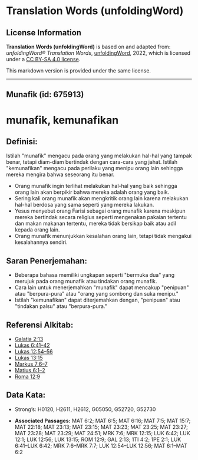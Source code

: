 # Translation Words (unfoldingWord)

## License Information

**Translation Words (unfoldingWord)** is based on and adapted from: _unfoldingWord® Translation Words_, [unfoldingWord](https://unfoldingword.org/utw), 2022, which is licensed under a [CC BY-SA 4.0 license](https://creativecommons.org/licenses/by-sa/4.0/legalcode.en).

This markdown version is provided under the same license.



--------------------------------

## Munafik (id: 675913)

munafik, kemunafikan
====================

Definisi:
---------

Istilah "munafik" mengacu pada orang yang melakukan hal\-hal yang tampak benar, tetapi diam\-diam bertindak dengan cara\-cara yang jahat. Istilah "kemunafikan" mengacu pada perilaku yang menipu orang lain sehingga mereka mengira bahwa seseorang itu benar.

* Orang munafik ingin terlihat melakukan hal\-hal yang baik sehingga orang lain akan berpikir bahwa mereka adalah orang yang baik.
* Sering kali orang munafik akan mengkritik orang lain karena melakukan hal\-hal berdosa yang sama seperti yang mereka lakukan.
* Yesus menyebut orang Farisi sebagai orang munafik karena meskipun mereka bertindak secara religius seperti mengenakan pakaian tertentu dan makan makanan tertentu, mereka tidak bersikap baik atau adil kepada orang lain.
* Orang munafik menunjukkan kesalahan orang lain, tetapi tidak mengakui kesalahannya sendiri.

Saran Penerjemahan:
-------------------

* Beberapa bahasa memiliki ungkapan seperti "bermuka dua" yang merujuk pada orang munafik atau tindakan orang munafik.
* Cara lain untuk menerjemahkan "munafik" dapat mencakup "penipuan" atau "berpura\-pura" atau "orang yang sombong dan suka menipu."
* Istilah "kemunafikan" dapat diterjemahkan dengan, "penipuan" atau "tindakan palsu" atau "berpura\-pura."

Referensi Alkitab:
------------------

* [Galatia 2:13](https://ref.ly/Gal2:13)
* [Lukas 6:41–42](https://ref.ly/Luke6:41-Luke6:42)
* [Lukas 12:54–56](https://ref.ly/Luke12:54-Luke12:56)
* [Lukas 13:15](https://ref.ly/Luke13:15)
* [Markus 7:6–7](https://ref.ly/Mark7:6-Mark7:7)
* [Matius 6:1–2](https://ref.ly/Matt6:1-Matt6:2)
* [Roma 12:9](https://ref.ly/Rom12:9)

Data Kata:
----------

* Strong’s: H0120, H2611, H2612, G05050, G52720, G52730

* **Associated Passages:** MAT 6:2; MAT 6:5; MAT 6:16; MAT 7:5; MAT 15:7; MAT 22:18; MAT 23:13; MAT 23:15; MAT 23:23; MAT 23:25; MAT 23:27; MAT 23:28; MAT 23:29; MAT 24:51; MRK 7:6; MRK 12:15; LUK 6:42; LUK 12:1; LUK 12:56; LUK 13:15; ROM 12:9; GAL 2:13; 1TI 4:2; 1PE 2:1; LUK 6:41–LUK 6:42; MRK 7:6–MRK 7:7; LUK 12:54–LUK 12:56; MAT 6:1–MAT 6:2

